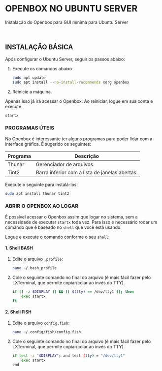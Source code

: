 # OPENBOX NO UBUNTU SERVER
Instalação do Openbox para GUI mínima para Ubuntu Server

<br>

## INSTALAÇÃO BÁSICA

Após configurar o Ubuntu Server, seguir os passos abaixo:

1. Execute os comandos abaixo
    ```bash
    sudo apt update
    sudo apt install --no-install-recommends xorg openbox
    ```

2. Reinicie a máquina.

Apenas isso já irá acessar o Openbox. Ao reiniciar, logue em sua conta e execute
```bash
startx
```

### PROGRAMAS ÚTEIS

No Openbox é interessante ter alguns programas para poder lidar com a interface gráfica. É sugerido os seguintes:

| Programa | Descrição |
| --- | --- |
| Thunar | Gerenciador de arquivos. |
| Tint2 | Barra inferior com a lista de janelas abertas. |

Execute o seguinte para instalá-los:

```bash
sudo apt install thunar tint2
```

### ABRIR O OPENBOX AO LOGAR

É possível acessar o Openbox assim que logar no sistema, sem a necessidade de executar `startx` toda vez. Para isso é necessário rodar um comando que é baseado no `shell` que você está usando.

Logue e execute o comando conforme o seu `shell`:

#### 1. Shell BASH

1. Edite o arquivo `.profile`:
    ```bash
    nano ~/.bash_profile
    ```

2. Cole o seguinte comando no final do arquivo (é mais fácil fazer pelo LXTerminal, que permite copiar/colar ao invés do TTY).
    ```bash
    if [[ -z $DISPLAY ]] && [[ $(tty) == /dev/tty1 ]]; then
        exec startx
    fi
    ```
#### 2. Shell FISH

1. Edite o arquivo `config.fish`:
    ```bash
    nano ~/.config/fish/config.fish
    ```

2. Cole o seguinte comando no final do arquivo (é mais fácil fazer pelo LXTerminal, que permite copiar/colar ao invés do TTY).
    ```bash
    if test -z "$DISPLAY"; and test (tty) = "/dev/tty1"
        exec startx
    end
    ```
